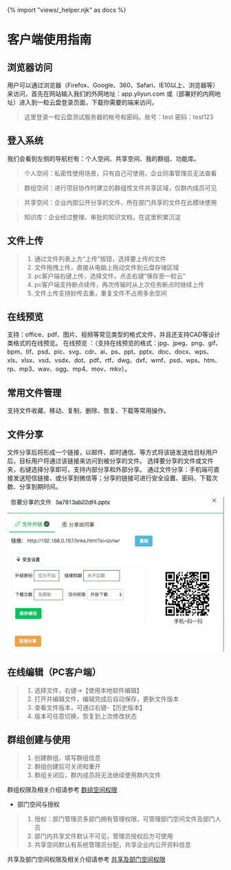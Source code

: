 {% import "views/_helper.njk" as docs %}

# 客户端使用指南



## 浏览器访问


用户可以通过浏览器（Firefox、Google、360、Safari、IE10以上、浏览器等）来访问，首先在网站输入我们的外网地址：app.yliyun.com 或（部署好的内网地址）进入到一粒云盘登录页面，下载你需要的端来访问，

>  这里登录一粒云盘测试服务器的帐号和密码。账号：test   密码：test123

## 登入系统

我们会看到左侧的导航栏有：个人空间、共享空间、我的群组、功能库。

> 个人空间：私密性使用场景，只有自己可使用，企业同事管理员无法查看

> 群组空间：进行项目协作时建立的群组性文件共享区域，仅群内成员可见

> 共享空间：企业内部公开分享的文件、所在部门共享的文件在此模块使用

> 知识库：企业经过整理、审批的知识文档，在这里积累沉淀

## 文件上传


>1. 通过文件列表上方“上传”按钮，选择要上传的文件
>2. 文件拖拽上传，直接从电脑上拖动文件到云盘存储区域
>3. pc客户端右键上传，选择文件，点击右键“保存至一粒云”
>4. pc客户端支持断点续传，再次传输时从上次任务断点时继续上传
>5. 文件上传支持妙传去重，重复文件不占用多余空间

## 在线预览

支持：office、pdf、图片、视频等常见类型的格式文件，并且还支持CAD等设计类格式的在线预览。
在线预览 ：（支持在线预览的格式：jpg、jpeg、png、gif、bpm、tif、psd、pic、svg、cdr、ai、ps、ppt、pptx、doc、docx、wps、xls、xlsx、vsd、vsdx、dot、pdf、rtf、dwg、dxf、wmf、psd、wps、htm、rp、mp3、wav、ogg、mp4、mov、mkv）。


## 常用文件管理

支持文件收藏、移动、复制、删除、恢复、下载等常用操作。



## 文件分享

文件分享后将形成一个链接，以邮件、即时通信、等方式将该链发送给目标用户后，目标用户将通过该链接来访问到被分享的文件。
选择要分享的文件或文件夹，右键选择分享即可，支持内部分享和外部分享。
通过文件分享：手机端可直接发送短信链接、或分享到微信等；分享的链接可进行安全设置、密码、下载次数、分享到期时间。


<img src="images/use-1.jpeg" class="img-responsive" alt="">


## 在线编辑（PC客户端）

> 1. 选择文件，右键->【使用本地软件编辑】
> 2. 打开并编辑文件，编辑完成后自动保存，更新文件版本
> 3. 查看文件版本，可通过右键-【历史版本】
> 4. 版本可任意切换，恢复到上次修改状态


## 群组创建与使用


> 1. 创建群组，填写群组信息
> 2. 群组创建后可关闭和重开
> 3. 群组关闭后，群内成员将无法继续使用群内文件

群组权限及相关介绍请参考 [群组空间权限](/access.html#群组空间权限)




* 部门空间与授权 

> 1. 授权：部门管理员多部门拥有管理权限，可管理部门空间文件及部门人员
> 2. 部门内共享文件默认不可见，管理员授权后方可使用
> 3. 共享空间默认有系统管理员分配，共享企业内公开资料信息

共享及部门空间权限及相关介绍请参考 [共享及部门空间权限](/access.html#共享及部门空间权限)
